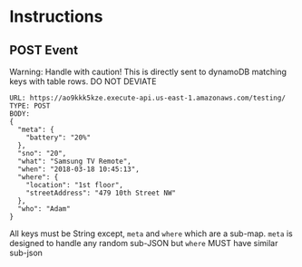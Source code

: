 # Instructions

## POST Event

Warning: Handle with caution! This is directly sent to dynamoDB matching keys with table rows. DO NOT DEVIATE

```
URL: https://ao9kkk5kze.execute-api.us-east-1.amazonaws.com/testing/
TYPE: POST
BODY:
{
  "meta": {
    "battery": "20%"
  },
  "sno": "20",
  "what": "Samsung TV Remote",
  "when": "2018-03-18 10:45:13",
  "where": {
    "location": "1st floor",
    "streetAddress": "479 10th Street NW"
  },
  "who": "Adam"
}
```

All keys must be String except, `meta` and `where` which are a sub-map. `meta` is designed to handle any random sub-JSON but `where` MUST have similar sub-json
